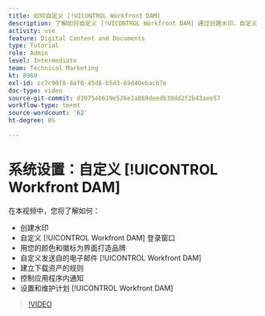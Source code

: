 ```yaml
---
title: 如何自定义 [!UICONTROL Workfront DAM]
description: 了解如何自定义 [!UICONTROL Workfront DAM] 通过创建水印，自定义 [!UICONTROL DAM] 登录窗口、品牌化界面等。
activity: use
feature: Digital Content and Documents
type: Tutorial
role: Admin
level: Intermediate
team: Technical Marketing
kt: 8969
exl-id: cc7c90f8-8af0-45d8-b5d3-69d40ebacb7e
doc-type: video
source-git-commit: d39754b619e526e1a869deedb38dd2f2b43aee57
workflow-type: tm+mt
source-wordcount: '62'
ht-degree: 0%

---
```


# 系统设置：自定义 [!UICONTROL Workfront DAM]

在本视频中，您将了解如何：

* 创建水印
* 自定义 [!UICONTROL Workfront DAM] 登录窗口
* 用您的颜色和徽标为界面打造品牌
* 自定义发送自的电子邮件 [!UICONTROL Workfront DAM]
* 建立下载资产的规则
* 控制应用程序内通知
* 设置和维护计划 [!UICONTROL Workfront DAM]

>[!VIDEO](https://video.tv.adobe.com/v/335232/?quality=12)
